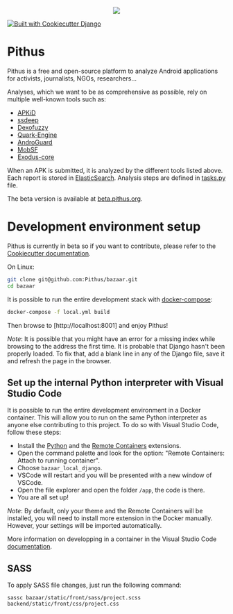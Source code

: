<p align="center"><img src="https://raw.githubusercontent.com/Pithus/bazaar/master/bazaar/static/images/logo.png"></p>

[![Built with Cookiecutter Django](https://img.shields.io/badge/built%20with-Cookiecutter%20Django-ff69b4.svg)](https://github.com/pydanny/cookiecutter-django/)

# Pithus
Pithus is a free and open-source platform to analyze Android applications for activists, journalists, NGOs, researchers...

Analyses, which we want to be as comprehensive as possible, rely on multiple well-known tools such as:
* [APKiD](https://github.com/rednaga/APKiD)
* [ssdeep](https://github.com/DinoTools/python-ssdeep)
* [Dexofuzzy](https://github.com/ESTsecurity/Dexofuzzy)
* [Quark-Engine](https://github.com/quark-engine/quark-engine)
* [AndroGuard](https://github.com/androguard/androguard)
* [MobSF](https://github.com/MobSF/Mobile-Security-Framework-MobSF)
* [Exodus-core](https://github.com/Exodus-Privacy/exodus-core)

When an APK is submitted, it is analyzed by the different tools listed above. Each report is stored in [ElasticSearch](https://www.elastic.co/). Analysis steps are defined in [tasks.py](https://github.com/Pithus/bazaar/blob/master/bazaar/core/tasks.py) file. 

The beta version is available at [beta.pithus.org](https://beta.pithus.org/).

# Development environment setup

Pithus is currently in beta so if you want to contribute, please refer to the [Cookiecutter documentation](https://cookiecutter-django.readthedocs.io/en/latest/).

On Linux:

```sh
git clone git@github.com:Pithus/bazaar.git
cd bazaar
```
It is possible to run the entire development stack with [docker-compose](https://docs.docker.com/compose/install/):

```sh
docker-compose -f local.yml build
```

Then browse to [http://localhost:8001] and enjoy Pithus!

*Note*: It is possible that you might have an error for a missing index while browsing to the address the first time. It is probable that Django hasn't been properly loaded. To fix that, add a blank line in any of the Django file, save it and refresh the page in the browser. 

## Set up the internal Python interpreter with Visual Studio Code

It is possible to run the entire development environment in a Docker container. This will allow you to run on the same Python interpreter as anyone else contributing to this project. To do so with Visual Studio Code, follow these steps:

* Install the [Python](https://marketplace.visualstudio.com/items?itemName=ms-python.python) and the [Remote Containers](https://marketplace.visualstudio.com/items?itemName=ms-vscode-remote.remote-containers) extensions.
* Open the command palette and look for the option: "Remote Containers: Attach to running container".
* Choose `bazaar_local_django`.
* VSCode will restart and you will be presented with a new window of VSCode.
* Open the file explorer and open the folder `/app`, the code is there.
* You are all set up!

*Note*: By default, only your theme and the Remote Containers will be installed, you will need to install more extension in the Docker manually. However, your settings will be imported automatically.

More information on developping in a container in the Visual Studio Code [documentation](https://code.visualstudio.com/docs/remote/containers).

## SASS
To apply SASS file changes, just run the following command:
```
sassc bazaar/static/front/sass/project.scss backend/static/front/css/project.css
``` 
